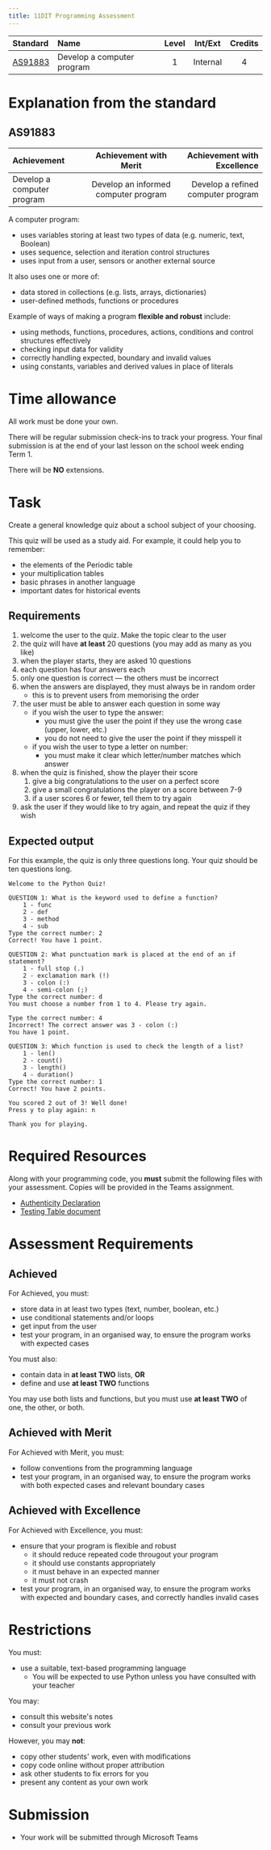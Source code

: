 ```yaml
---
title: 11DIT Programming Assessment
---
```


| Standard | Name | Level | Int/Ext | Credits |
| :-- | :-- | :-: | :-: | :-: |
| [AS91883](https://www.nzqa.govt.nz/nqfdocs/ncea-resource/achievements/2019/as91883.pdf) | Develop a computer program | 1 | Internal | 4 |

# Explanation from the standard

## AS91883

| Achievement | Achievement with Merit | Achievement with Excellence |
| :-- | :-: | --: |
| Develop a computer program | Develop an informed computer program | Develop a refined computer program |

A computer program:

- uses variables storing at least two types of data (e.g. numeric, text, Boolean)
- uses sequence, selection and iteration control structures
- uses input from a user, sensors or another external source

It also uses one or more of:

- data stored in collections (e.g. lists, arrays, dictionaries)
- user-defined methods, functions or procedures

Example of ways of making a program **flexible and robust** include:

- using methods, functions, procedures, actions, conditions and control structures effectively
- checking input data for validity
- correctly handling expected, boundary and invalid values
- using constants, variables and derived values in place of literals

# Time allowance

All work must be done your own.

There will be regular submission check-ins to track your progress.
Your final submission is at the end of your last lesson on the school week ending Term 1.

There will be **NO** extensions.

# Task

Create a general knowledge quiz about a school subject of your choosing.

This quiz will be used as a study aid. For example, it could help you to remember:

- the elements of the Periodic table
- your multiplication tables
- basic phrases in another language
- important dates for historical events

## Requirements

1. welcome the user to the quiz. Make the topic clear to the user
2. the quiz will have **at least** 20 questions (you may add as many as you like)
3. when the player starts, they are asked 10 questions
4. each question has four answers each
5. only one question is correct — the others must be incorrect
6. when the answers are displayed, they must always be in random order
   - this is to prevent users from memorising the order
7. the user must be able to answer each question in some way
   - if you wish the user to type the answer:
      - you must give the user the point if they use the wrong case (upper, lower, etc.)
      - you do not need to give the user the point if they misspell it
   - if you wish the user to type a letter on number:
      - you must make it clear which letter/number matches which answer
8. when the quiz is finished, show the player their score
   1. give a big congratulations to the user on a perfect score
   2. give a small congratulations the player on a score between 7-9
   3. if a user scores 6 or fewer, tell them to try again
9.  ask the user if they would like to try again, and repeat the quiz if they wish

## Expected output

For this example, the quiz is only three questions long. Your quiz should be ten questions long.

```
Welcome to the Python Quiz!

QUESTION 1: What is the keyword used to define a function?
    1 - func
    2 - def
    3 - method
    4 - sub
Type the correct number: 2
Correct! You have 1 point.

QUESTION 2: What punctuation mark is placed at the end of an if statement?
    1 - full stop (.)
    2 - exclamation mark (!)
    3 - colon (:)
    4 - semi-colon (;)
Type the correct number: d
You must choose a number from 1 to 4. Please try again.

Type the correct number: 4
Incorrect! The correct answer was 3 - colon (:)
You have 1 point.

QUESTION 3: Which function is used to check the length of a list?
    1 - len()
    2 - count()
    3 - length()
    4 - duration()
Type the correct number: 1
Correct! You have 2 points.

You scored 2 out of 3! Well done!
Press y to play again: n

Thank you for playing.
```

# Required Resources

Along with your programming code, you **must** submit the following files with your assessment. Copies will be provided in the Teams assignment.

- [Authenticity Declaration](https://onslowcollege.sharepoint.com/:w:/s/11DIT499/ERmUd8VbMJtAl6DmKEb4K8IBr5gXE-b8F_FAcVODR-sssg?e=yGsSgl)
- [Testing Table document](https://onslowcollege.sharepoint.com/:w:/s/11DIT499/EdGUoaEYHq1FgklSh30Ka-UBo1Kvgww3rByGKQeDBNKCMQ?e=XEbPMp)

# Assessment Requirements

## Achieved

For Achieved, you must:

- store data in at least two types (text, number, boolean, etc.)
- use conditional statements and/or loops
- get input from the user
- test your program, in an organised way, to ensure the program works with expected cases

You must also:

- contain data in **at least TWO** lists, **OR**
- define and use **at least TWO** functions

You may use both lists and functions, but you must use **at least TWO** of one, the other, or both.

## Achieved with Merit

For Achieved with Merit, you must:

- follow conventions from the programming language
- test your program, in an organised way, to ensure the program works with both expected cases and relevant boundary cases

## Achieved with Excellence

For Achieved with Excellence, you must:

- ensure that your program is flexible and robust
  - it should reduce repeated code througout your program
  - it should use constants appropriately
  - it must behave in an expected manner
  - it must not crash
- test your program, in an organised way, to ensure the program works with expected and boundary cases, and correctly handles invalid cases

# Restrictions

You must:
- use a suitable, text-based programming language
  - You will be expected to use Python unless you have consulted with your teacher

You may:
- consult this website's notes
- consult your previous work

However, you may **not**:
- copy other students' work, even with modifications
- copy code online without proper attribution
- ask other students to fix errors for you
- present any content as your own work

# Submission

- Your work will be submitted through Microsoft Teams